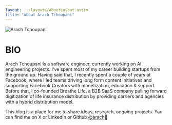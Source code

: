 ```yaml
---
layout: ../layouts/AboutLayout.astro
title: "About Arach Tchoupani"
---
```


![Arach Tchoupani](/assets/arach.jpg)

# BIO

Arach Tchoupani is a software engineer, currently working on AI engineering projects. I've spent most of my career building startups from the ground up. Having said that, I recently spent a couple of years at Facebook, where I led teams driving long form content initiatives and supporting Facebook Creators with monetization, education & support. Before that, I co-founded Breathe Life, a B2B SaaS company pulling forward digitization of life insurance distribution by providing carriers and agencies with a hybrid distribution model.
        
This blog is a place for me to share ideas, research, ongoing projects. You can find me on X or LinkedIn or Github [@arach](https://x.com/arach")🙌

